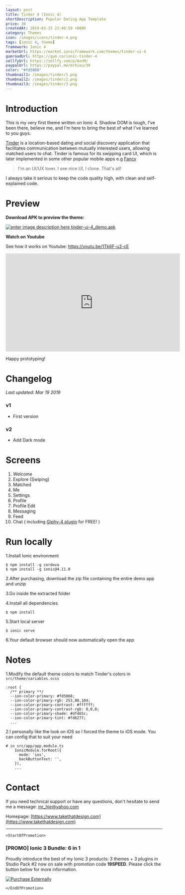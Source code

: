 ```yaml
---
layout: post
title: Tinder 4 (Ionic 4)
shortDescription: Popular Dating App Template
price: 30
createdAt: 2019-03-15 22:48:59 +0800
category: Themes
icon: /images/icons/tinder-4.png
tags: [ionic 4, theme]
framework: Ionic 4
marketUrl: https://market.ionicframework.com/themes/tinder-ui-4
gumroadUrl: https://gum.co/ionic-tinder-4
sellfyUrl: https://sellfy.com/p/AxnM/
paypalUrl: https://paypal.me/mrhieu/30
color: "#fd5068"
thumbnail1: /images/tinder/1.png
thumbnail2: /images/tinder/2.png
thumbnail3: /images/tinder/3.png
---
```


# Introduction

This is my very first theme written on Ionic 4. Shadow DOM is tough, I've been there, believe me, and I'm here to bring the best of what I've learned to you guys.

[Tinder](https://tinder.com/) is a location-based dating and social discovery application that facilitates communication between mutually interested users, allowing matched users to chat. Tinder is famous for its swipping card UI, which is later implemented in some other popular mobile apps e.g [Fancy](https://fancy.com/)

> I'm an UI/UX lover. I see nice UI, I clone. That's all!

I always take it serious to keep the code quality high, with clean and self-explained code.

# Preview



**Download APK to preview the theme:**

[![enter image description here](https://lh3.googleusercontent.com/MIkXV-iIhrxPG5tZn8QTglczrISwLwebr8QmCKcJFN6NL0eNLf5GqWltrefAZwzAwh2r4RPk=w96-h96-e365)
tinder-ui-4_demo.apk](http://bit.ly/2ugnuqo)


**Watch on Youtube**

See how it works on Youtube: https://youtu.be/1Tk6F-u2-cE

<iframe width="560" height="315" src="https://www.youtube.com/embed/1Tk6F-u2-cE" frameborder="0" allow="accelerometer; autoplay; encrypted-media; gyroscope; picture-in-picture" allowfullscreen></iframe>


Happy prototyping!


# Changelog

*Last updated: Mar 19 2019*

### v1
* First version

### v2
* Add Dark mode


# Screens

1. Welcome
2. Explore (Swiping)
3. Matched
4. Me
5. Settings
6. Profile
7. Profile Edit
8. Messaging
9. Feed
10. Chat ( including [Giphy-4 plugin](https://market.ionicframework.com/plugins/giphy-4) for FREE! )

# Run locally
1.Install Ionic environment

```
$ npm install -g cordova
$ npm install -g ionic@4.11.0
```

2.After purchasing, download the zip file containing the entire demo app and unzip

3.Go inside the extracted folder

4.Install all dependencies

```
$ npm install
```

5.Start local server
```
$ ionic serve
```

6.Your default browser should now automatically open the app


# Notes

1.Modify the default theme colors to match Tinder's colors in `src/theme/variables.scss`
```
:root {
  /** primary **/
  --ion-color-primary: #fd5068;
  --ion-color-primary-rgb: 253,80,104;
  --ion-color-primary-contrast: #ffffff;
  --ion-color-primary-contrast-rgb: 0,0,0;
  --ion-color-primary-shade: #df465c;
  --ion-color-primary-tint: #fd6277;
  ...
```
2.I personally like the look on iOS so I forced the theme to iOS mode. You can config that to suit your need

```
# in src/app/app.module.ts
    IonicModule.forRoot({
      mode: 'ios',
      backButtonText: '',
    }),
    ...
```

# Contact
If you need technical support or have any questions, don't hesitate to send me a message: [mr_hie@yahoo.com](mailto:mr_hie@yahoo.com)

Homepage: [https://www.takethatdesign.com](https://www.takethatdesign.com)

------------------

`<StartOfPromotion>`
### [PROMO] Ionic 3 Bundle: 6 in 1
Proudly introduce the best of my Ionic 3 products: 3 themes + 3 plugins in Studio Pack #2  now on sale with promotion code **19SPEED**. Please click the button below for more information.

[![Purchase Externally](http://bit.ly/2E4p4z3)](https://gum.co/ionic3-ui-bundle)

`</EndOfPromotion>`

